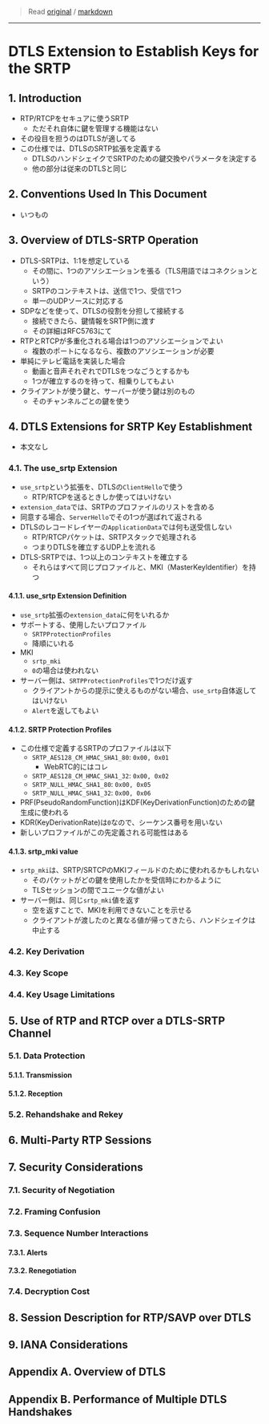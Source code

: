 > Read [original](https://tools.ietf.org/html/rfc5764) / [markdown](../markdown/rfc5764.md)

---

# DTLS Extension to Establish Keys for the SRTP

## 1. Introduction

- RTP/RTCPをセキュアに使うSRTP
  - ただそれ自体に鍵を管理する機能はない
- その役目を担うのはDTLSが適してる
- この仕様では、DTLSのSRTP拡張を定義する
  - DTLSのハンドシェイクでSRTPのための鍵交換やパラメータを決定する
  - 他の部分は従来のDTLSと同じ

## 2. Conventions Used In This Document

- いつもの

## 3. Overview of DTLS-SRTP Operation

- DTLS-SRTPは、1:1を想定している
  - その間に、1つのアソシエーションを張る（TLS用語ではコネクションという）
  - SRTPのコンテキストは、送信で1つ、受信で1つ
  - 単一のUDPソースに対応する
- SDPなどを使って、DTLSの役割を分担して接続する
  - 接続できたら、鍵情報をSRTP側に渡す
  - その詳細はRFC5763にて
- RTPとRTCPが多重化される場合は1つのアソシエーションでよい
  - 複数のポートになるなら、複数のアソシエーションが必要
- 単純にテレビ電話を実装した場合
  - 動画と音声それぞれでDTLSをつなごうとするかも
  - 1つが確立するのを待って、相乗りしてもよい
- クライアントが使う鍵と、サーバーが使う鍵は別のもの
  - そのチャンネルごとの鍵を使う

## 4. DTLS Extensions for SRTP Key Establishment

- 本文なし

### 4.1. The use_srtp Extension

- `use_srtp`という拡張を、DTLSの`ClientHello`で使う
  - RTP/RTCPを送るときしか使ってはいけない
- `extension_data`では、SRTPのプロファイルのリストを含める
- 同意する場合、`ServerHello`でその1つが選ばれて返される
- DTLSのレコードレイヤーの`ApplicationData`では何も送受信しない
  - RTP/RTCPパケットは、SRTPスタックで処理される
  - つまりDTLSを確立するUDP上を流れる
- DTLS-SRTPでは、1つ以上のコンテキストを確立する
  - それらはすべて同じプロファイルと、MKI（MasterKeyIdentifier）を持つ

#### 4.1.1. use_srtp Extension Definition

- `use_srtp`拡張の`extension_data`に何をいれるか
- サポートする、使用したいプロファイル
  - `SRTPProtectionProfiles`
  - 降順にいれる
- MKI
  - `srtp_mki`
  - `0`の場合は使われない
- サーバー側は、`SRTPProtectionProfiles`で1つだけ返す
  - クライアントからの提示に使えるものがない場合、`use_srtp`自体返してはいけない
  - `Alert`を返してもよい

#### 4.1.2. SRTP Protection Profiles

- この仕様で定義するSRTPのプロファイルは以下
  - `SRTP_AES128_CM_HMAC_SHA1_80`: `0x00, 0x01`
    - WebRTC的にはコレ
  - `SRTP_AES128_CM_HMAC_SHA1_32`: `0x00, 0x02`
  - `SRTP_NULL_HMAC_SHA1_80`: `0x00, 0x05`
  - `SRTP_NULL_HMAC_SHA1_32`: `0x00, 0x06`
- PRF(PseudoRandomFunction)はKDF(KeyDerivationFunction)のための鍵生成に使われる
- KDR(KeyDerivationRate)は`0`なので、シーケンス番号を用いない
- 新しいプロファイルがこの先定義される可能性はある

#### 4.1.3. srtp_mki value

- `srtp_mki`は、SRTP/SRTCPのMKIフィールドのために使われるかもしれない
  - そのパケットがどの鍵を使用したかを受信時にわかるように
  - TLSセッションの間でユニークな値がよい
- サーバー側は、同じ`srtp_mki`値を返す
  - 空を返すことで、MKIを利用できないことを示せる
  - クライアントが渡したのと異なる値が帰ってきたら、ハンドシェイクは中止する

### 4.2. Key Derivation

### 4.3. Key Scope

### 4.4. Key Usage Limitations

## 5. Use of RTP and RTCP over a DTLS-SRTP Channel

### 5.1. Data Protection

#### 5.1.1. Transmission

#### 5.1.2. Reception

### 5.2. Rehandshake and Rekey

## 6. Multi-Party RTP Sessions

## 7. Security Considerations

### 7.1. Security of Negotiation

### 7.2. Framing Confusion

### 7.3. Sequence Number Interactions

#### 7.3.1. Alerts

#### 7.3.2. Renegotiation

### 7.4. Decryption Cost

## 8. Session Description for RTP/SAVP over DTLS

## 9. IANA Considerations

## Appendix A. Overview of DTLS

## Appendix B. Performance of Multiple DTLS Handshakes
